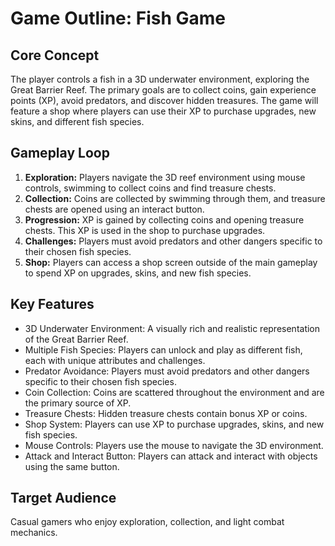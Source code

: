 # Game Outline: Fish Game

## Core Concept
The player controls a fish in a 3D underwater environment, exploring the Great Barrier Reef. The primary goals are to collect coins, gain experience points (XP), avoid predators, and discover hidden treasures. The game will feature a shop where players can use their XP to purchase upgrades, new skins, and different fish species.

## Gameplay Loop
1.  **Exploration:** Players navigate the 3D reef environment using mouse controls, swimming to collect coins and find treasure chests.
2.  **Collection:** Coins are collected by swimming through them, and treasure chests are opened using an interact button.
3.  **Progression:** XP is gained by collecting coins and opening treasure chests. This XP is used in the shop to purchase upgrades.
4.  **Challenges:** Players must avoid predators and other dangers specific to their chosen fish species.
5.  **Shop:** Players can access a shop screen outside of the main gameplay to spend XP on upgrades, skins, and new fish species.

## Key Features
*   3D Underwater Environment: A visually rich and realistic representation of the Great Barrier Reef.
*   Multiple Fish Species: Players can unlock and play as different fish, each with unique attributes and challenges.
*   Predator Avoidance: Players must avoid predators and other dangers specific to their chosen fish species.
*   Coin Collection: Coins are scattered throughout the environment and are the primary source of XP.
*   Treasure Chests: Hidden treasure chests contain bonus XP or coins.
*   Shop System: Players can use XP to purchase upgrades, skins, and new fish species.
*   Mouse Controls: Players use the mouse to navigate the 3D environment.
*   Attack and Interact Button: Players can attack and interact with objects using the same button.

## Target Audience
Casual gamers who enjoy exploration, collection, and light combat mechanics.